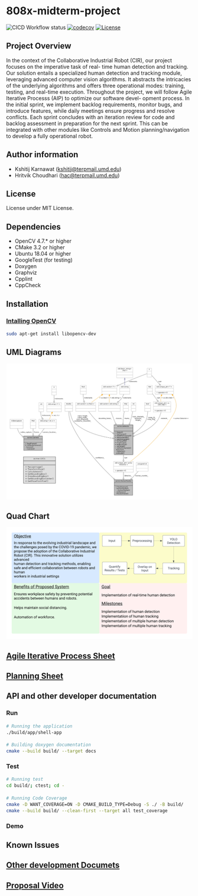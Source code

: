 # 808x-midterm-project

![CICD Workflow status](https://github.com/KshitijKarnawat/808x-midterm-project/actions/workflows/main.yml/badge.svg)
[![codecov](https://codecov.io/gh/KshitijKarnawat/808x-midterm-project/branch/devel/graph/badge.svg)](https://codecov.io/gh/KshitijKarnawat/808x-midterm-project)
[![License](https://img.shields.io/badge/license-MIT-blue.svg)](LICENSE)

## Project Overview

In the context of the Collaborative Industrial Robot (CIR), our project focuses on the imperative task of real-
time human detection and tracking. Our solution entails a specialized human detection and tracking module,
leveraging advanced computer vision algorithms. It abstracts the intricacies of the underlying algorithms
and offers three operational modes: training, testing, and real-time execution.
Throughout the project, we will follow Agile Iterative Processs (AIP) to optimize our software devel-
opment process. In the initial sprint, we implement backlog requirements, monitor bugs, and introduce
features, while daily meetings ensure progress and resolve conflicts. Each sprint concludes with an iteration
review for code and backlog assessment in preparation for the next sprint. This can be integrated with other
modules like Controls and Motion planning/navigation to develop a fully operational robot.

## Author information

- Kshitij Karnawat (<kshitij@terpmail.umd.edu>)
- Hritvik Choudhari (<hac@terpmail.umd.edu>)

## License

License under MIT License.

## Dependencies

- OpenCV 4.7.* or higher
- CMake 3.2 or higher
- Ubuntu 18.04 or higher
- GoogleTest (for testing)
- Doxygen
- Graphviz
- Cpplint
- CppCheck

## Installation

### [Intalling OpenCV](https://docs.opencv.org/4.x/d7/d9f/tutorial_linux_install.html)

```sh
sudo apt-get install libopencv-dev
```

## UML Diagrams

![UML Diagram](UML_Diagrams/Revised/UML_Class_Diagram.png)

## Quad Chart

![Quad Chart](./etc/quad_chart.png)

## [Agile Iterative Process Sheet](https://docs.google.com/spreadsheets/d/1ClVrcb1FtqD7OdxFqPrhnZTfMS6CZsh9HTW7clclphI/edit?usp=sharing)

## [Planning Sheet](https://docs.google.com/document/d/1iMmyf-nXXenmKZDXkSh4wu5QEsInimkXTg0Oqb2PvHU/edit?usp=sharing)

## API and other developer documentation

### Run

```sh
# Running the application
./build/app/shell-app

# Building doxygen documentation
cmake --build build/ --target docs
```

### Test

```sh
# Running test
cd build/; ctest; cd -

# Running Code Coverage
cmake -D WANT_COVERAGE=ON -D CMAKE_BUILD_TYPE=Debug -S ./ -B build/
cmake --build build/ --clean-first --target all test_coverage
```

### Demo

## Known Issues

## [Other development Documets](https://opencv.org/)

## [Proposal Video](https://youtu.be/rU7ts5qoDmg)
